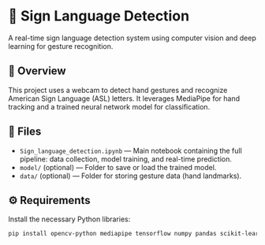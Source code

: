 # 🤟 Sign Language Detection

A real-time sign language detection system using computer vision and deep learning for gesture recognition.

## 📌 Overview

This project uses a webcam to detect hand gestures and recognize American Sign Language (ASL) letters. It leverages MediaPipe for hand tracking and a trained neural network model for classification.

## 📁 Files

- `Sign_language_detection.ipynb` — Main notebook containing the full pipeline: data collection, model training, and real-time prediction.
- `model/` (optional) — Folder to save or load the trained model.
- `data/` (optional) — Folder for storing gesture data (hand landmarks).

## ⚙️ Requirements

Install the necessary Python libraries:

```bash
pip install opencv-python mediapipe tensorflow numpy pandas scikit-learn

